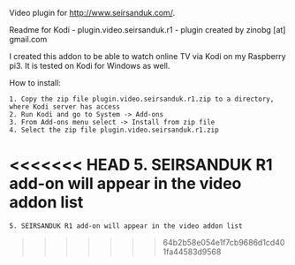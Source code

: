 Video plugin for http://www.seirsanduk.com/.

Readme for Kodi - plugin.video.seirsanduk.r1 - plugin created by zinobg [at] gmail.com

I created this addon to be able to watch online TV via Kodi on my Raspberry pi3. It is tested on Kodi for Windows as well. 

How to install:

    1. Copy the zip file plugin.video.seirsanduk.r1.zip to a directory, where Kodi server has access 
    2. Run Kodi and go to System -> Add-ons
    3. From Add-ons menu select -> Install from zip file
    4. Select the zip file plugin.video.seirsanduk.r1.zip
<<<<<<< HEAD
    5. SEIRSANDUK R1 add-on will appear in the video addon list
=======
    5. SEIRSANDUK R1 add-on will appear in the video addon list
>>>>>>> 64b2b58e054e1f7cb9686d1cd401fa44583d9568
